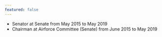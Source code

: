 ```yaml
---
featured: false
---
```

* Senator at Senate from May 2015 to May 2019
* Chairman at Airforce Committee (Senate) from June 2015 to May 2019

